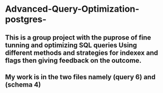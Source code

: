 # Advanced-Query-Optimization-postgres-

## This is a group project with the puprose of fine tunning and optimizing SQL queries Using different methods and strategies for indexex and flags then giving feedback on the outcome.
## My work is in the two files namely (query 6) and (schema 4)
